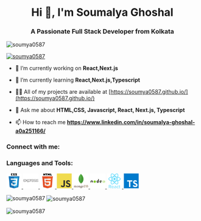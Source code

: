 <h1 align="center">Hi 👋, I'm Soumalya Ghoshal</h1>
<h3 align="center">A Passionate Full Stack Developer from Kolkata</h3>

<p align="left"> <img src="https://komarev.com/ghpvc/?username=soumya0587&label=Profile%20views&color=0e75b6&style=flat" alt="soumya0587" /> </p>

<p align="left"> <a href="https://github.com/ryo-ma/github-profile-trophy"><img src="https://github-profile-trophy.vercel.app/?username=soumya0587" alt="soumya0587" /></a> </p>

- 🔭 I’m currently working on **React,Next.js**

- 🌱 I’m currently learning **React,Next.js,Typescript**

- 👨‍💻 All of my projects are available at [https://soumya0587.github.io/](https://soumya0587.github.io/)

- 💬 Ask me about **HTML,CSS, Javascript, React, Next.js, Typescript**

- 📫 How to reach me **https://www.linkedin.com/in/soumalya-ghoshal-a0a251166/**

<h3 align="left">Connect with me:</h3>
<p align="left">
</p>

<h3 align="left">Languages and Tools:</h3>
<p align="left"> <a href="https://www.w3schools.com/css/" target="_blank" rel="noreferrer"> <img src="https://raw.githubusercontent.com/devicons/devicon/master/icons/css3/css3-original-wordmark.svg" alt="css3" width="40" height="40"/> </a> <a href="https://expressjs.com" target="_blank" rel="noreferrer"> <img src="https://raw.githubusercontent.com/devicons/devicon/master/icons/express/express-original-wordmark.svg" alt="express" width="40" height="40"/> </a> <a href="https://www.w3.org/html/" target="_blank" rel="noreferrer"> <img src="https://raw.githubusercontent.com/devicons/devicon/master/icons/html5/html5-original-wordmark.svg" alt="html5" width="40" height="40"/> </a> <a href="https://developer.mozilla.org/en-US/docs/Web/JavaScript" target="_blank" rel="noreferrer"> <img src="https://raw.githubusercontent.com/devicons/devicon/master/icons/javascript/javascript-original.svg" alt="javascript" width="40" height="40"/> </a> <a href="https://www.mongodb.com/" target="_blank" rel="noreferrer"> <img src="https://raw.githubusercontent.com/devicons/devicon/master/icons/mongodb/mongodb-original-wordmark.svg" alt="mongodb" width="40" height="40"/> </a> <a href="https://nodejs.org" target="_blank" rel="noreferrer"> <img src="https://raw.githubusercontent.com/devicons/devicon/master/icons/nodejs/nodejs-original-wordmark.svg" alt="nodejs" width="40" height="40"/> </a> <a href="https://reactjs.org/" target="_blank" rel="noreferrer"> <img src="https://raw.githubusercontent.com/devicons/devicon/master/icons/react/react-original-wordmark.svg" alt="react" width="40" height="40"/> </a> <a href="https://www.typescriptlang.org/" target="_blank" rel="noreferrer"> <img src="https://raw.githubusercontent.com/devicons/devicon/master/icons/typescript/typescript-original.svg" alt="typescript" width="40" height="40"/> </a> </p>

<p><img align="left" src="https://github-readme-stats.vercel.app/api/top-langs?username=soumya0587&show_icons=true&locale=en&layout=compact" alt="soumya0587" /></p>

<p>&nbsp;<img align="center" src="https://github-readme-stats.vercel.app/api?username=soumya0587&show_icons=true&locale=en" alt="soumya0587" /></p>

<p><img align="center" src="https://github-readme-streak-stats.herokuapp.com/?user=soumya0587&" alt="soumya0587" /></p>
